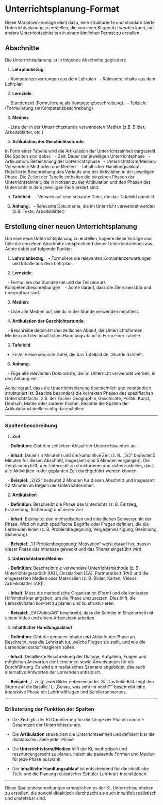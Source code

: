 # Unterrichtsplanung-Format

Diese Markdown-Vorlage dient dazu, eine strukturierte und standardisierte Unterrichtsplanung zu erstellen, die von einer KI genutzt werden kann, um andere Unterrichtseinheiten in einem ähnlichen Format zu erstellen.

## Abschnitte

Die Unterrichtsplanung ist in folgende Abschnitte gegliedert:

1. **Lehrplanbezug**:

  - Kompetenzerwartungen aus dem Lehrplan
  - Relevante Inhalte aus dem Lehrplan


2. **Lernziele**:

  - Stundenziel (Formulierung als Kompetenzbeschreibung)
  - Teilziele (Formulierung als Kompetenzbeschreibung)

  

3. **Medien**:

  - Liste der in der Unterrichtsstunde verwendeten Medien (z.B. Bilder, Arbeitsblätter, etc.)

  

4. **Artikulation der Geschichtsstunde**:

In Form einer Tabelle wird die Artikulation der Unterrichtseinheit dargestellt. Die Spalten sind dabei:
  - Zeit: Dauer der jeweiligen Unterrichtsphase
  - Artikulation: Bezeichnung der Unterrichtsphase
  - Unterrichtsform/Medien: Verwendete Methoden und Medien
  - Inhaltlicher Handlungsablauf: Detaillierte Beschreibung des Verlaufs und der Aktivitäten in der jeweiligen Phase
 Die Zeilen der Tabelle enthalten die einzelnen Phasen der Unterrichtseinheit, die in Notizen zu der Artikulation und den Phasen des Unterrichts in dem jeweiligen Fach erklärt sind. 

  

5. **Tafelbild**:
  - Verweis auf eine separate Datei, die das Tafelbild darstellt

  

6. **Anhang**:
  - Relevante Dokumente, die im Unterricht verwendet werden (z.B. Texte, Arbeitsblätter)

  

## Erstellung einer neuen Unterrichtsplanung

  

Um eine neue Unterrichtsplanung zu erstellen, kopiere diese Vorlage und fülle die einzelnen Abschnitte entsprechend deiner Unterrichtseinheit aus. Achte dabei auf folgende Punkte:

  

1. **Lehrplanbezug**:
  - Formuliere die relevanten Kompetenzerwartungen und Inhalte aus dem Lehrplan.

  

2. **Lernziele**:

  - Formuliere das Stundenziel und die Teilziele als Kompetenzbeschreibungen.
  - Achte darauf, dass die Ziele messbar und überprüfbar sind.

  

3. **Medien**:

  - Liste alle Medien auf, die du in der Stunde verwenden möchtest.

  

4. **Artikulation der Geschichtsstunde**:

  - Beschreibe detailliert den zeitlichen Ablauf, die Unterrichtsformen, Medien und den inhaltlichen Handlungsablauf in Form einer Tabelle.

  
5. **Tafelbild**:

  - Erstelle eine separate Datei, die das Tafelbild der Stunde darstellt.

  

6. **Anhang**:

  - Füge alle relevanten Dokumente, die im Unterricht verwendet werden, in den Anhang ein.

  

Achte darauf, dass die Unterrichtsplanung übersichtlich und verständlich strukturiert ist. 
Beachte besonders die korrekten Phasen des spezifischen Unterrichtsfachs, z.B. der Fächer Geographie, Geschichte, Politik. Kunst, Deutsch, Mathe oder anderer Fächer. Beachte die Spalten der Artikulationstabelle richtig darzustellen: 


---

  ### **Spaltenbeschreibung**

1. **Zeit**

  - **Definition**: Gibt den zeitlichen Ablauf der Unterrichtseinheit an.

  - **Inhalt**: Dauer (in Minuten) und die kumulative Zeit (z. B. „5/5“ bedeutet 5 Minuten für diesen Abschnitt, insgesamt sind 5 Minuten vergangen). Die Zeitplanung hilft, den Unterricht zu strukturieren und sicherzustellen, dass alle Aktivitäten in der geplanten Zeit durchgeführt werden können.

  - **Beispiel**: „2/22“ bedeutet 2 Minuten für diesen Abschnitt und insgesamt 22 Minuten ab Beginn der Unterrichtseinheit.

  

2. **Artikulation**

  - **Definition**: Beschreibt die Phase des Unterrichts (z. B. Einstieg, Erarbeitung, Sicherung) und deren Ziel.

  - **Inhalt**: Beinhaltet den methodischen und inhaltlichen Schwerpunkt der Phase. Wird oft durch spezifische Begriffe oder Fragen definiert, die die Lernenden leiten (z. B. Problembegegnung, Vergegenwärtigung, Besinnung, Sicherung).

  - **Beispiel**: „1.1 Problembegegnung: Motivation“ weist darauf hin, dass in dieser Phase das Interesse geweckt und das Thema eingeführt wird.

  

3. **Unterrichtsform/Medien**

  - **Definition**: Beschreibt die verwendete Unterrichtsmethode (z. B. Unterrichtsgespräch [UG], Einzelarbeit [EA], Partnerarbeit [PA]) und die eingesetzten Medien oder Materialien (z. B. Bilder, Karten, Videos, Arbeitsblätter [AB]).

  - **Inhalt**: Muss die methodische Organisation (Form) und die konkreten Hilfsmittel klar angeben, um die Phase umzusetzen. Dies hilft, die Lernaktivitäten konkret zu planen und zu strukturieren.

  - **Beispiel**: „EA/Video/AB“ beschreibt, dass die Schüler in Einzelarbeit mit einem Video und einem Arbeitsblatt arbeiten.

  

4. **Inhaltlicher Handlungsablauf**

  - **Definition**: Gibt die genauen Inhalte und Abläufe der Phase an. Beschreibt, was die Lehrkraft tut, welche Fragen sie stellt, und wie die Lernenden darauf reagieren sollen.

  - **Inhalt**: Detaillierte Beschreibung der Dialoge, Aufgaben, Fragen und möglichen Antworten der Lernenden sowie Anweisungen für die Durchführung. Es wird ein realistisches Szenario abgebildet, das auch alternative Antworten der Lernenden antizipiert.

  - **Beispiel**: „L zeigt zwei Bilder nebeneinander. S: ‚Das linke Bild zeigt den Sturm auf die Bastille.‘ L: ‚Genau, was seht ihr noch?‘“ beschreibt eine interaktive Phase mit Lehrkraftfragen und Schülerantworten.

  

---

  

### **Erläuterung der Funktion der Spalten**

- Die **Zeit** gibt der KI Orientierung für die Länge der Phasen und die Gesamtzeit der Unterrichtsstunde.

- Die **Artikulation** strukturiert die Unterrichtseinheit und definiert klar die didaktischen Ziele jeder Phase.

- Die **Unterrichtsform/Medien** hilft der KI, methodisch und ressourcengerecht zu planen, indem sie passende Formen und Medien für jede Phase auswählt.

- Der **inhaltliche Handlungsablauf** ist entscheidend für die inhaltliche Tiefe und die Planung realistischer Schüler-Lehrkraft-Interaktionen.

  

---

  

Diese Spaltenbeschreibungen ermöglichen es der KI, Unterrichtseinheiten zu erstellen, die sowohl didaktisch durchdacht als auch inhaltlich realistisch und umsetzbar sind.

